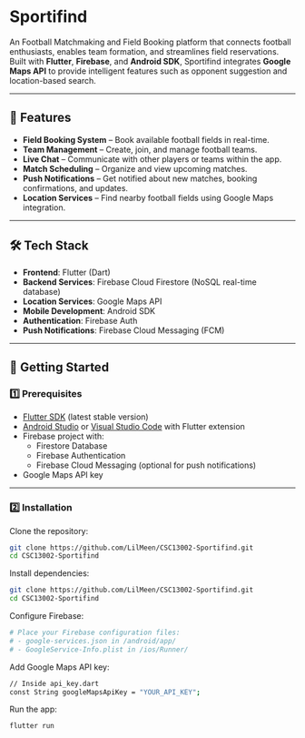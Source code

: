 # Sportifind

An Football Matchmaking and Field Booking platform that connects football enthusiasts, enables team formation, and streamlines field reservations.  
Built with **Flutter**, **Firebase**, and **Android SDK**, Sportifind integrates **Google Maps API** to provide intelligent features such as opponent suggestion and location-based search.

---

## 📌 Features

- **Field Booking System** – Book available football fields in real-time.
- **Team Management** – Create, join, and manage football teams.
- **Live Chat** – Communicate with other players or teams within the app.
- **Match Scheduling** – Organize and view upcoming matches.
- **Push Notifications** – Get notified about new matches, booking confirmations, and updates.
- **Location Services** – Find nearby football fields using Google Maps integration.

---

## 🛠️ Tech Stack

- **Frontend**: Flutter (Dart)
- **Backend Services**: Firebase Cloud Firestore (NoSQL real-time database)
- **Location Services**: Google Maps API
- **Mobile Development**: Android SDK
- **Authentication**: Firebase Auth
- **Push Notifications**: Firebase Cloud Messaging (FCM)

---

## 🚀 Getting Started

### 1️⃣ Prerequisites
- [Flutter SDK](https://docs.flutter.dev/get-started/install) (latest stable version)
- [Android Studio](https://developer.android.com/studio) or [Visual Studio Code](https://code.visualstudio.com/) with Flutter extension
- Firebase project with:
  - Firestore Database
  - Firebase Authentication
  - Firebase Cloud Messaging (optional for push notifications)
- Google Maps API key

--- 

### 2️⃣ Installation

Clone the repository:
```bash
git clone https://github.com/LilMeen/CSC13002-Sportifind.git
cd CSC13002-Sportifind
```

Install dependencies:
```bash
git clone https://github.com/LilMeen/CSC13002-Sportifind.git
cd CSC13002-Sportifind
```

Configure Firebase:
```bash
# Place your Firebase configuration files:
# - google-services.json in /android/app/
# - GoogleService-Info.plist in /ios/Runner/
```

Add Google Maps API key:
```bash
// Inside api_key.dart
const String googleMapsApiKey = "YOUR_API_KEY";
```

Run the app:
```bash
flutter run
```
